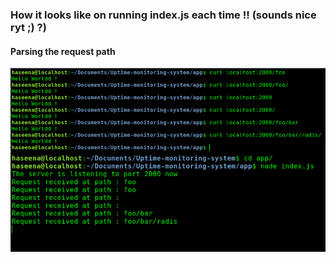 ### How it looks like on running index.js each time !! (sounds nice ryt ;) ?)


#### Parsing the request path
<img src="img/curl1.png" 
     alt="Requesting"
     style="float: left; margin-right: 10px;" />
 
<img src="img/listen1.png"
     alt="listening"
     style="float: left; margin-right: 10px;" />
